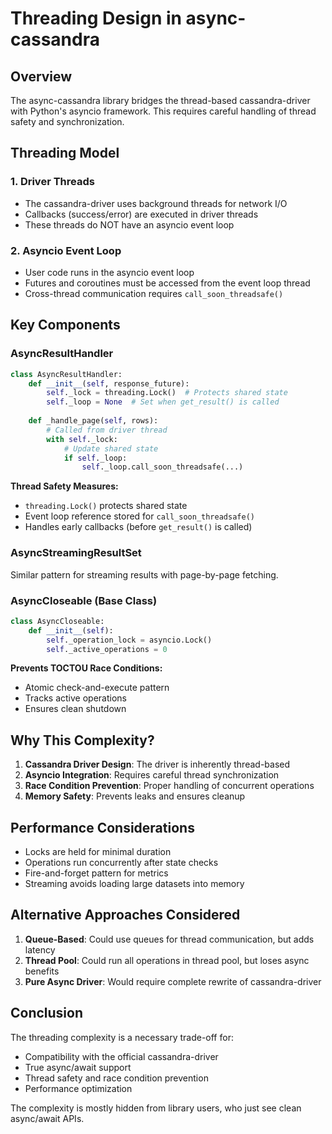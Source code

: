 # Threading Design in async-cassandra

## Overview

The async-cassandra library bridges the thread-based cassandra-driver with Python's asyncio framework. This requires careful handling of thread safety and synchronization.

## Threading Model

### 1. Driver Threads
- The cassandra-driver uses background threads for network I/O
- Callbacks (success/error) are executed in driver threads
- These threads do NOT have an asyncio event loop

### 2. Asyncio Event Loop
- User code runs in the asyncio event loop
- Futures and coroutines must be accessed from the event loop thread
- Cross-thread communication requires `call_soon_threadsafe()`

## Key Components

### AsyncResultHandler
```python
class AsyncResultHandler:
    def __init__(self, response_future):
        self._lock = threading.Lock()  # Protects shared state
        self._loop = None  # Set when get_result() is called
        
    def _handle_page(self, rows):
        # Called from driver thread
        with self._lock:
            # Update shared state
            if self._loop:
                self._loop.call_soon_threadsafe(...)
```

**Thread Safety Measures:**
- `threading.Lock()` protects shared state
- Event loop reference stored for `call_soon_threadsafe()`
- Handles early callbacks (before `get_result()` is called)

### AsyncStreamingResultSet
Similar pattern for streaming results with page-by-page fetching.

### AsyncCloseable (Base Class)
```python
class AsyncCloseable:
    def __init__(self):
        self._operation_lock = asyncio.Lock()
        self._active_operations = 0
```

**Prevents TOCTOU Race Conditions:**
- Atomic check-and-execute pattern
- Tracks active operations
- Ensures clean shutdown

## Why This Complexity?

1. **Cassandra Driver Design**: The driver is inherently thread-based
2. **Asyncio Integration**: Requires careful thread synchronization
3. **Race Condition Prevention**: Proper handling of concurrent operations
4. **Memory Safety**: Prevents leaks and ensures cleanup

## Performance Considerations

- Locks are held for minimal duration
- Operations run concurrently after state checks
- Fire-and-forget pattern for metrics
- Streaming avoids loading large datasets into memory

## Alternative Approaches Considered

1. **Queue-Based**: Could use queues for thread communication, but adds latency
2. **Thread Pool**: Could run all operations in thread pool, but loses async benefits
3. **Pure Async Driver**: Would require complete rewrite of cassandra-driver

## Conclusion

The threading complexity is a necessary trade-off for:
- Compatibility with the official cassandra-driver
- True async/await support
- Thread safety and race condition prevention
- Performance optimization

The complexity is mostly hidden from library users, who just see clean async/await APIs.